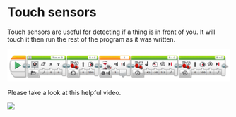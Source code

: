 # Touch sensors

Touch sensors are useful for detecting if a thing is in front of you. It will touch it then run the rest of the program as it was written.

![Touch-sensor](Bumping-code.png)

Please take a look at this helpful video.

[![](http://img.youtube.com/vi/d6LPX05cv4w/0.jpg)](http://www.youtube.com/watch?v=d6LPX05cv4w "Touch sensor")
